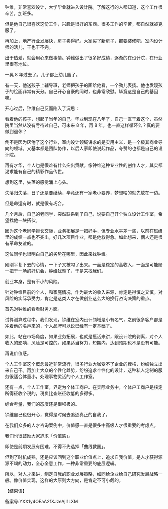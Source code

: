钟维，非常喜欢设计，大学毕业就进入设计院。了解这行的人都知道，这个工作很辛苦，加班多。

但是他自己很喜欢这份工作，兴趣是很好的东西。很多工作的辛苦，都自然就被克服了。

再加上，地产行业发展快，房子卖得好。大家买了新房子，都要装修吧，室内设计师的活儿，干也干不完。

出于热爱，就会用心来做事情。钟维做出了很多好成绩，逐渐的在设计院，在行业里很有地位。

一晃 8 年过去了。儿子都上幼儿园了。

有一天，他送孩子上辅导班，老师把孩子的画给他看，一个劲儿表扬。他也发现孩子的绘画非常有天分。自己开心自豪的同时，也非常欣慰。毕竟这是自己的基因嘛。

开心过后，钟维自己反而陷入了沉思：

看着他的孩子，想起了当年的自己。毕业到现在八年了，自己一直干着这个，虽然院里当然从没有亏待过自己，可未来 8 年，再 8 年，也一直这样循环么？真的要做到退休？

倒不是因为厌倦了这个行业，室内设计领域讲求的是实用主义，是一个极其商业导向的领域。又基本都是团队协作，以后人家即使说起作品，夸赞的也都是自己的设计院。

再有才华，个人也是很难有什么突出贡献。像钟维这种专业性的创作人才，其实都渴求能有自己的精彩作品传世。

想到这里，失落的感觉涌上心头。

失落归失落，日子还是要继续，毕竟还有一家老小要养，梦想啥的就先放在一边。

但是命运有时，就是很有巧合。

几个月后，自己的老同学，突然联系到了自己，说要自己开个独立设计工作室，希望找他一块搭伙。

因为这个老同学擅长交际，业务拓展是一把好手，但专业水平差一些，以前在班级里的成绩一点也不突出，好几次项目作业，都是他救得急。如此想来，俩人还是很有革命友谊的。

这位同学也很明白自己的劣势在哪里，因此来找钟维。

刚刚平复下去的心情，一下子又被勾了出来。一面是稳定的高收入，一面是可能赌一把干一场的好机会，钟维犹豫了，于是来找我们。

创业本身，是有不小的风险。

针对钟维目前的个人，和家庭情况，作为最大的收入来源，肯定是得慎之又慎。对风险的实际承受力，肯定是这类人才在做创业这么大的换行咨询决策的重点。

首先对钟维的看看财务方面。

试算测算过程中，我们发现，钟维在室内设计领域是小有名气，之前很多客户都是冲着他的名声来的，个人品牌可以说已经有一定基础了。

如此，站在市场角度，如果业务拓展，也就是揽活来讲，跟设计院的剥离，对个人收入的影响，风险是可控的。如果适当努力，短期内，达到预期也不是没有可能。

再说价值感。

个人工作室这个概念最近非常流行，很多行业大咖受不了企业的桎梏，纷纷独立出来自己干。再加上大众的个性化趋势，纷纷追求个性化的设计，这种私人定制的服务很适合体量小，处理事物灵活的个人工作室。

还有一点，个人工作室，界定为个体工商户。在实际业务中，个体户工商户是核定所得征收个税的，税负比查账征收低的多得多。

综合考量，我们的态度还是很积极的。

钟维自己也很开心，觉得是时候去追逐真正的自我了。

在我们众多的人才咨询案例中，价值感一直是很多中高级人才很重要的考虑点。

我们也很鼓励大家追求「价值感」。

即使是前期发展有困难，不得不先选择「曲线救国」。

但到了时机成熟，还是应该回到这个职业价值点上，追求自我价值，是人才获得源源不竭的动力，全心全意工作，一种非常重要的底层逻辑。

所以，对人才来讲，制定自我的职业发展策略，如同给企业给自己研究发展战略一般。像价值实现，这样的大原则大方向，是肯定不可小觑的。

【结束语】

备案号:YXX1y4OEaA2fXJzeAjI1LXM